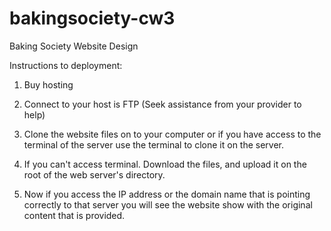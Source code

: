# bakingsociety-cw3
Baking Society Website Design

Instructions to deployment:

1. Buy hosting

2. Connect to your host is FTP (Seek assistance from your provider to help)

3. Clone the website files on to your computer or if you have access to the terminal of the server use the terminal to clone it on the server.
4. If you can't access terminal. Download the files, and upload it on the root of the web server's directory.

5. Now if you access the IP address or the domain name that is pointing correctly to that server you will see the website show with the original content that is provided.
